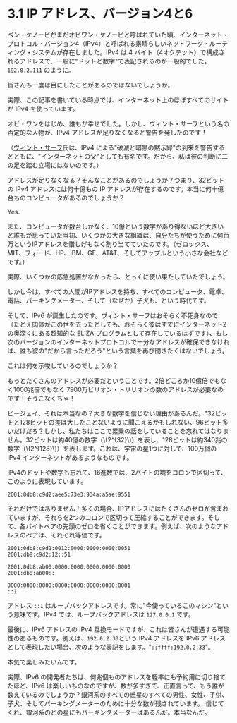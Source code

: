 # 3.1 IP アドレス、バージョン4と6

ベン・ケノービがまだオビワン・ケノービと呼ばれていた頃、インターネット・プロトコル・バージョン4（IPv4）と呼ばれる素晴らしいネットワーク・ルーティング・システムが存在しました。IPv4 は 4 バイト（4オクテット）で構成されるアドレスで、一般に"ドットと数字"で表記されるのが一般的でした。`192.0.2.111` のように。

皆さんも一度は目にしたことがあるのではないでしょうか。

実際、この記事を書いている時点では、インターネット上のほぼすべてのサイトが IPv4 を使っています。

オビ・ワンをはじめ、誰もが幸せでした。しかし、ヴィント・サーフという名の否定的な人物が、IPv4 アドレスが足りなくなると警告を発したのです！

（[ヴィント・サーフ](https://en.wikipedia.org/wiki/Vint_Cerf)氏は、IPv4 による"破滅と暗黒の黙示録"の到来を警告するとともに、"インターネットの父"としても有名です。だから、私は彼の判断に二の足を踏む立場にはないのです。）

アドレスが足りなくなる？そんなことがあるのでしょうか？つまり、32ビットの IPv4 アドレスには何十億もの IP アドレスが存在するのです。本当に何十億台ものコンピュータがあるのでしょうか？

Yes.

また、コンピュータが数台しかなく、10億という数字があり得ないほど大きいと誰もが思っていた当初、いくつかの大きな組織は、自分たちが使うために何百万というIPアドレスを惜しげもなく割り当てていたのです。（ゼロックス、MIT、フォード、HP、IBM、GE、AT&T、そしてアップルという小さな会社などです。）

実際、いくつかの応急処置がなかったら、とっくに使い果たしていたでしょう。

しかし今は、すべての人間がIPアドレスを持ち、すべてのコンピュータ、電卓、電話、パーキングメーター、そして（なぜか）子犬も、という時代です。

そして、IPv6 が誕生したのです。ヴィント・サーフはおそらく不死身なので（たとえ肉体がこの世を去ったとしても、おそらく彼はすでにインターネット2の奥深くにある超知的な [ELIZA](https://en.wikipedia.org/wiki/ELIZA) プログラムとして存在しているはずです）、もし次のバージョンのインターネットプロトコルで十分なアドレスが確保できなければ、誰も彼の"だから言っただろう"という言葉を再び聞きたくはないでしょう。

これは何を示唆しているのでしょうか？

もっとたくさんのアドレスが必要だということです。2倍どころか10億倍でもなく1000兆倍でもなく 7900万ビリオン・トリリオンの数のアドレスが必要なのです！そうこなくちゃ！

ビージェイ、それは本当なの？大きな数字を信じない理由があるんだ。"32ビットと128ビットの差は大したことないように聞こえるかもしれない、96ビット多いだけだろ？しかし、私たちはここで累乗の話をしていることを忘れてはなりません。32ビットは約40億の数字（\\(2^{32}\\)）を表し、128ビットは約340兆の数字（\\(2^{128}\\)）を表します。これは、宇宙の星1つに対して、100万個の IPv4 インターネットがあるようなものです。

IPv4のドットや数字も忘れて、16進数では、2バイトの塊をコロンで区切って、このように表現しています。

```
2001:0db8:c9d2:aee5:73e3:934a:a5ae:9551
```

それだけではありません！多くの場合、IPアドレスにはたくさんのゼロが含まれていますが、それらを2つのコロンで区切って圧縮することができます。そして、各バイトペアの先頭のゼロを省くことができます。例えば、次のようなアドレスのペアは、それぞれ等価です。

```
2001:0db8:c9d2:0012:0000:0000:0000:0051
2001:db8:c9d2:12::51

2001:0db8:ab00:0000:0000:0000:0000:0000
2001:db8:ab00::

0000:0000:0000:0000:0000:0000:0000:0001
::1
```

アドレス `::1` はループバックアドレスです。常に"今使っているこのマシン"という意味です。IPv4 では、ループバックアドレスは `127.0.0.1` です。

最後に、IPv6 アドレスの IPv4 互換モードですが、これは皆さんが遭遇する可能性のあるものです。例えば、`192.0.2.33`という IPv4 アドレスを IPv6 アドレスとして表現したい場合、次のような表記をします。"`::ffff:192.0.2.33`"。

本気で楽しみたいんです。

実際、IPv6 の開発者たちは、何兆個ものアドレスを軽率にも予約用に切り捨てたほど、IPv6 は楽しいものなのですが、数が多すぎて、正直言って、もう誰が数えているのでしょうか？銀河系のすべての惑星のすべての男性、女性、子供、子犬、そしてパーキングメーターのために十分な数が残されています。 信じてくれ、銀河系のどの星にもパーキングメーターはあるんだ。本当なんだ。
